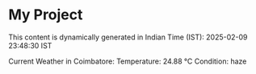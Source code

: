 # My Project

This content is dynamically generated in Indian Time (IST): 2025-02-09 23:48:30 IST


Current Weather in Coimbatore:
Temperature: 24.88 °C
Condition: haze
